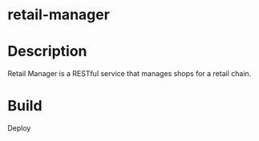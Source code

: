 # retail-manager

# Description

Retail Manager is a RESTful service that manages shops for a retail chain.  

# Build


Deploy
